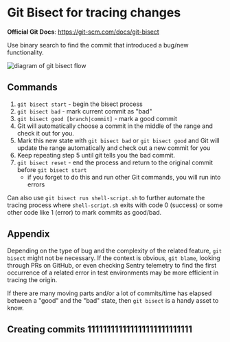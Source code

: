 # Git Bisect for tracing changes

**Official Git Docs**: https://git-scm.com/docs/git-bisect

Use binary search to find the commit that introduced a bug/new functionality.

![diagram of git bisect flow](https://remimercier.com/media/2021/10/remi-mercier-how-to-use-git-bisect-02.jpg)

## Commands

1. `git bisect start` - begin the bisect process
2. `git bisect bad` - mark current commit as "bad"
3. `git bisect good [branch|commit]` - mark a good commit
4. Git will automatically choose a commit in the middle of the range and check it out for you. 
5. Mark this new state with `git bisect bad` or `git bisect good` and Git will update the range automatically and check out a new commit for you
6. Keep repeating step 5 until git tells you the bad commit.
7. `git bisect reset` - end the process and return to the original commit before `git bisect start`
    - if you forget to do this and run other Git commands, you will run into errors

Can also use `git bisect run shell-script.sh` to further automate the tracing process where `shell-script.sh` exits with code 0 (success) or some other code like 1 (error) to mark commits as good/bad.

## Appendix

Depending on the type of bug and the complexity of the related feature, `git bisect` might not be necessary. If the context is obvious, `git blame`, looking through PRs on GitHub, or even checking Sentry telemetry to find the first occurrence of a related error in test environments may be more efficient in tracing the origin.

If there are many moving parts and/or a lot of commits/time has elapsed between a "good" and the "bad" state, then `git bisect` is a handy asset to know.

## Creating commits 111111111111111111111111111